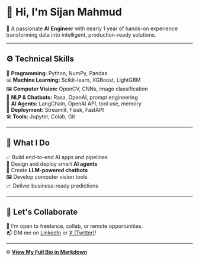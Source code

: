 # 👋 Hi, I'm Sijan Mahmud

🎯 A passionate **AI Engineer** with nearly 1 year of hands-on experience transforming data into intelligent, production-ready solutions.

---

## ⚙️ Technical Skills  
🧠 **Programming:** Python, NumPy, Pandas  
📊 **Machine Learning:** Scikit-learn, XGBoost, LightGBM  
🖼️ **Computer Vision:** OpenCV, CNNs, image classification  
💬 **NLP & Chatbots:** Rasa, OpenAI, prompt engineering  
🤖 **AI Agents:** LangChain, OpenAI API, tool use, memory  
🚀 **Deployment:** Streamlit, Flask, FastAPI  
🛠️ **Tools:** Jupyter, Colab, Git

---

## 📌 What I Do  
✅ Build end-to-end AI apps and pipelines  
🤖 Design and deploy smart **AI agents**  
💬 Create **LLM-powered chatbots**  
🖼️ Develop computer vision tools  
📈 Deliver business-ready predictions

---

## 🚀 Let's Collaborate  
📩 I'm open to freelance, collab, or remote opportunities.  
📬 DM me on [LinkedIn](https://www.linkedin.com/in/SijanMahmudAI) or [X (Twitter)](https://twitter.com/SijanMahmudAI)!

---

🌐 **[View My Full Bio in Markdown](./sijan_mahmud_ai_engineer_bio.md)**  
